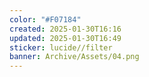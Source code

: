 ```yaml
---
color: "#F07184"
created: 2025-01-30T16:16
updated: 2025-01-30T16:49
sticker: lucide//filter
banner: Archive/Assets/04.png
---
```

